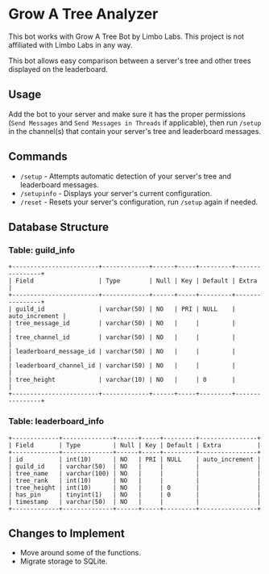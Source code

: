 # Grow A Tree Analyzer
This bot works with Grow A Tree Bot by Limbo Labs. This project is not affiliated with Limbo Labs in any way.

This bot allows easy comparison between a server's tree and other trees displayed on the leaderboard.

## Usage
Add the bot to your server and make sure it has the proper permissions (`Send Messages` and `Send Messages in Threads` if applicable), then run `/setup` in the channel(s) that contain your server's tree and leaderboard messages.

## Commands

* `/setup` - Attempts automatic detection of your server's tree and leaderboard messages.
* `/setupinfo` - Displays your server's current configuration.
* `/reset` - Resets your server's configuration, run `/setup` again if needed.


## Database Structure

### Table: guild_info
```
+------------------------+-------------+------+-----+---------+----------------+
| Field                  | Type        | Null | Key | Default | Extra          |
+------------------------+-------------+------+-----+---------+----------------+
| guild_id               | varchar(50) | NO   | PRI | NULL    | auto_increment |
| tree_message_id        | varchar(50) | NO   |     |         |                |
| tree_channel_id        | varchar(50) | NO   |     |         |                |
| leaderboard_message_id | varchar(50) | NO   |     |         |                |
| leaderboard_channel_id | varchar(50) | NO   |     |         |                |
| tree_height            | varchar(10) | NO   |     | 0       |                |
+------------------------+-------------+------+-----+---------+----------------+

```
### Table: leaderboard_info
```
+-------------+--------------+------+-----+---------+----------------+
| Field       | Type         | Null | Key | Default | Extra          |
+-------------+--------------+------+-----+---------+----------------+
| id          | int(10)      | NO   | PRI | NULL    | auto_increment |
| guild_id    | varchar(50)  | NO   |     |         |                |
| tree_name   | varchar(100) | NO   |     |         |                |
| tree_rank   | int(10)      | NO   |     |         |                |
| tree_height | int(10)      | NO   |     | 0       |                |
| has_pin     | tinyint(1)   | NO   |     | 0       |                |
| timestamp   | varchar(50)  | NO   |     |         |                |
+-------------+--------------+------+-----+---------+----------------+
```

## Changes to Implement

* Move around some of the functions.
* Migrate storage to SQLite.
